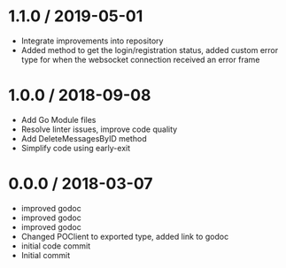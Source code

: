 # 1.1.0 / 2019-05-01

  * Integrate improvements into repository
  * Added method to get the login/registration status, added custom error type for when the websocket connection received an error frame

# 1.0.0 / 2018-09-08

  * Add Go Module files
  * Resolve linter issues, improve code quality
  * Add DeleteMessagesByID method
  * Simplify code using early-exit

# 0.0.0 / 2018-03-07
  * improved godoc
  * improved godoc
  * improved godoc
  * Changed POClient to exported type, added link to godoc
  * initial code commit
  * Initial commit
